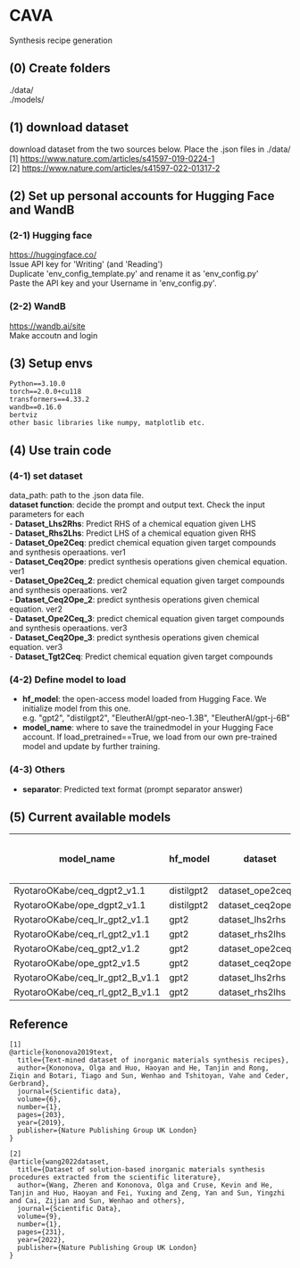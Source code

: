 # CAVA
Synthesis recipe generation

## (0) Create folders
./data/  
./models/  

## (1) download dataset
download dataset from the two sources below. Place the .json files in ./data/  
[1] https://www.nature.com/articles/s41597-019-0224-1  
[2] https://www.nature.com/articles/s41597-022-01317-2  


## (2) Set up personal accounts for Hugging Face and WandB
### (2-1) Hugging face
https://huggingface.co/  
Issue API key for 'Writing' (and 'Reading')  
Duplicate 'env_config_template.py' and rename it as 'env_config.py'  
Paste the API key and your Username in 'env_config.py'.   

### (2-2) WandB
https://wandb.ai/site  
Make accoutn and login  

## (3) Setup envs
```
Python==3.10.0
torch==2.0.0+cu118  
transformers==4.33.2  
wandb==0.16.0
bertviz  
other basic libraries like numpy, matplotlib etc.  
```

## (4) Use train code
### (4-1) set dataset 
data_path: path to the .json data file.   
**dataset function**: decide the prompt and output text. Check the input parameters for each   
    - **Dataset_Lhs2Rhs**: Predict RHS of a chemical equation given LHS  
    - **Dataset_Rhs2Lhs**: Predict LHS of a chemical equation given RHS  
    - **Dataset_Ope2Ceq**: predict chemical equation given target compounds and synthesis operaations. ver1  
    - **Dataset_Ceq2Ope**: predict synthesis operations given chemical equation. ver1  
    - **Dataset_Ope2Ceq_2**: predict chemical equation given target compounds and synthesis operaations. ver2  
    - **Dataset_Ceq2Ope_2**: predict synthesis operations given chemical equation. ver2  
    - **Dataset_Ope2Ceq_3**: predict chemical equation given target compounds and synthesis operaations. ver3  
    - **Dataset_Ceq2Ope_3**: predict synthesis operations given chemical equation. ver3  
    - **Dataset_Tgt2Ceq**: Predict chemical equation given target compounds

### (4-2) Define model to load  

- **hf_model**: the open-access model loaded from Hugging Face. We initialize model from this one.  
e.g. "gpt2", "distilgpt2", "EleutherAI/gpt-neo-1.3B", "EleutherAI/gpt-j-6B"   
- **model_name**: where to save the trainedmodel in your Hugging Face account. If load_pretrained==True, we load from our own pre-trained model and update by further training.   


### (4-3) Others
- **separator**: Predicted text format (prompt separator answer)  


## (5) Current available models 
model_name | hf_model | dataset | data source | Ratio of used data | memo
--- | --- | --- | --- |--- |--- 
RyotaroOKabe/ceq_dgpt2_v1.1 | distilgpt2 | dataset_ope2ceq_2 | [1] | 0.1 | XX
RyotaroOKabe/ope_dgpt2_v1.1 | distilgpt2 | dataset_ceq2ope_2 | [1] | 0.1 | XX
RyotaroOKabe/ceq_lr_gpt2_v1.1 | gpt2 | dataset_lhs2rhs | [1] | 1 | XX
RyotaroOKabe/ceq_rl_gpt2_v1.1 | gpt2 | dataset_rhs2lhs | [1] | 1 | XX
RyotaroOKabe/ceq_gpt2_v1.2 | gpt2 | dataset_ope2ceq_2 | [1] | 1 | XX
RyotaroOKabe/ope_gpt2_v1.5 | gpt2 | dataset_ceq2ope_2 | [1] | 1 | XX
RyotaroOKabe/ceq_lr_gpt2_B_v1.1 | gpt2 | dataset_lhs2rhs | [2] | 1 | XX
RyotaroOKabe/ceq_rl_gpt2_B_v1.1 | gpt2 | dataset_rhs2lhs | [2] | 1 | XX



## Reference
```
[1]  
@article{kononova2019text,
  title={Text-mined dataset of inorganic materials synthesis recipes},
  author={Kononova, Olga and Huo, Haoyan and He, Tanjin and Rong, Ziqin and Botari, Tiago and Sun, Wenhao and Tshitoyan, Vahe and Ceder, Gerbrand},
  journal={Scientific data},
  volume={6},
  number={1},
  pages={203},
  year={2019},
  publisher={Nature Publishing Group UK London}
}

[2]  
@article{wang2022dataset,
  title={Dataset of solution-based inorganic materials synthesis procedures extracted from the scientific literature},
  author={Wang, Zheren and Kononova, Olga and Cruse, Kevin and He, Tanjin and Huo, Haoyan and Fei, Yuxing and Zeng, Yan and Sun, Yingzhi and Cai, Zijian and Sun, Wenhao and others},
  journal={Scientific Data},
  volume={9},
  number={1},
  pages={231},
  year={2022},
  publisher={Nature Publishing Group UK London}
}
```